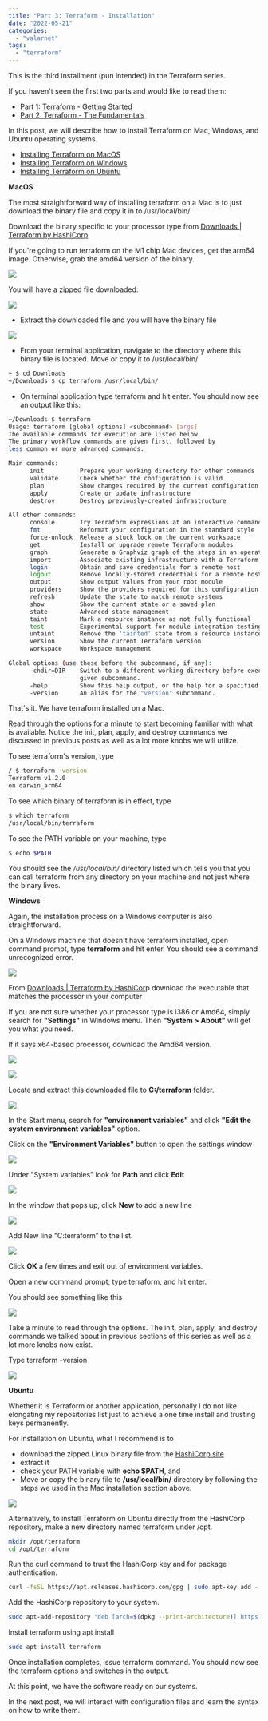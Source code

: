 ```yaml
---
title: "Part 3: Terraform - Installation"
date: "2022-05-21"
categories: 
  - "valarnet"
tags: 
  - "terraform"
---
```


This is the third installment (pun intended) in the Terraform series.

If you haven't seen the first two parts and would like to read them:

- [Part 1: Terraform - Getting Started](/posts/part-1-getting-started-with-terraform-background/)
- [Part 2: Terraform - The Fundamentals](/posts/part-2-terraform-fundamental-concepts/)

In this post, we will describe how to install Terraform on Mac, Windows, and Ubuntu operating systems.

- [Installing Terraform on MacOS](#MacOS)
- [Installing Terraform on Windows](#Windows)
- [Installing Terraform on Ubuntu](#Ubuntu)

**MacOS**

The most straightforward way of installing terraform on a Mac is to just download the binary file and copy it in to /usr/local/bin/

Download the binary specific to your processor type from [Downloads | Terraform by HashiCorp](https://www.terraform.io/downloads)

If you're going to run terraform on the M1 chip Mac devices, get the arm64 image. Otherwise, grab the amd64 version of the binary.

![](/static/img/image-3-5.png)

You will have a zipped file downloaded:

![](/static/img/image-3-2.png)

- Extract the downloaded file and you will have the binary file

![](/static/img/image-3.png)

- From your terminal application, navigate to the directory where this binary file is located. Move or copy it to /usr/local/bin/
```bash
~ $ cd Downloads
~/Downloads $ cp terraform /usr/local/bin/
```
- On terminal application type terraform and hit enter. You should now see an output like this:
```bash
~/Downloads $ terraform
Usage: terraform [global options] <subcommand> [args]
The available commands for execution are listed below.
The primary workflow commands are given first, followed by
less common or more advanced commands.

Main commands:
	  init          Prepare your working directory for other commands
	  validate      Check whether the configuration is valid
	  plan          Show changes required by the current configuration
	  apply         Create or update infrastructure
	  destroy       Destroy previously-created infrastructure

All other commands:
	  console       Try Terraform expressions at an interactive command prompt
	  fmt           Reformat your configuration in the standard style
	  force-unlock  Release a stuck lock on the current workspace
	  get           Install or upgrade remote Terraform modules
	  graph         Generate a Graphviz graph of the steps in an operation
	  import        Associate existing infrastructure with a Terraform resource
	  login         Obtain and save credentials for a remote host
	  logout        Remove locally-stored credentials for a remote host
	  output        Show output values from your root module
	  providers     Show the providers required for this configuration
	  refresh       Update the state to match remote systems
	  show          Show the current state or a saved plan
	  state         Advanced state management
	  taint         Mark a resource instance as not fully functional
	  test          Experimental support for module integration testing
	  untaint       Remove the 'tainted' state from a resource instance
	  version       Show the current Terraform version
	  workspace     Workspace management

Global options (use these before the subcommand, if any):
	  -chdir=DIR    Switch to a different working directory before executing the
	                given subcommand.
	  -help         Show this help output, or the help for a specified subcommand.
	  -version      An alias for the "version" subcommand.
```
That's it. We have terraform installed on a Mac.

Read through the options for a minute to start becoming familiar with what is available. Notice the init, plan, apply, and destroy commands we discussed in previous posts as well as a lot more knobs we will utilize.

To see terraform's version, type
```bash
/ $ terraform -version
Terraform v1.2.0
on darwin_arm64
```
To see which binary of terraform is in effect, type
```bash
$ which terraform
/usr/local/bin/terraform
```
To see the PATH variable on your machine, type
```bash
$ echo $PATH
```
You should see the _/usr/local/bin/_ directory listed which tells you that you can call terraform from any directory on your machine and not just where the binary lives.

**Windows**

Again, the installation process on a Windows computer is also straightforward.

On a Windows machine that doesn't have terraform installed, open command prompt, type **terraform** and hit enter. You should see a command unrecognized error.

![](/static/img/image-3-1.png)

From [Downloads | Terraform by HashiCor](https://www.terraform.io/downloads)p download the executable that matches the processor in your computer

If you are not sure whether your processor type is i386 or Amd64, simply search for **"Settings"** in Windows menu. Then **"System > About"** will get you what you need.

If it says x64-based processor, download the Amd64 version.

![](/static/img/image-3-4.png)

![](/static/img/image-3-7.png)

Locate and extract this downloaded file to **C:/terraform** folder.

![](/static/img/image-3-11.png)

In the Start menu, search for **"environment variables"** and click **"Edit the system environment variables"** option.

Click on the **"Environment Variables"** button to open the settings window

![](/static/img/image-3-10.png)

Under "System variables" look for **Path** and click **Edit**

![](/static/img/image-3-6.png)

In the window that pops up, click **New** to add a new line

![](/static/img/image-3-3.png)

Add New line "C:terraform" to the list.

![](/static/img/image-3-9.png)

Click **OK** a few times and exit out of environment variables.

Open a new command prompt, type terraform, and hit enter.

You should see something like this

![](/static/img/image-3-12.png)

Take a minute to read through the options. The init, plan, apply, and destroy commands we talked about in previous sections of this series as well as a lot more knobs now exist.

Type terraform -version

![](/static/img/image-3-8.png)

**Ubuntu**

Whether it is Terraform or another application, personally I do not like elongating my repositories list just to achieve a one time install and trusting keys permanently.

For installation on Ubuntu, what I recommend is to

- download the zipped Linux binary file from the [HashiCorp site](https://www.terraform.io/downloads)
- extract it
- check your PATH variable with **echo $PATH**, and
- Move or copy the binary file to **/usr/local/bin/** directory by following the steps we used in the Mac installation section above.

![](/static/img/image-4.png)

Alternatively, to install Terraform on Ubuntu directly from the HashiCorp repository, make a new directory named terraform under /opt.
```bash
mkdir /opt/terraform
cd /opt/terraform
```
Run the curl command to trust the HashiCorp key and for package authentication.
```bash
curl -fsSL https://apt.releases.hashicorp.com/gpg | sudo apt-key add -
```
Add the HashiCorp repository to your system.
```bash
sudo apt-add-repository "deb [arch=$(dpkg --print-architecture)] https://apt.releases.hashicorp.com $(lsb_release -cs) main"
```
Install terraform using apt install
```bash
sudo apt install terraform
```
Once installation completes, issue terraform command. You should now see the terraform options and switches in the output.

At this point, we have the software ready on our systems.

In the next post, we will interact with configuration files and learn the syntax on how to write them.
